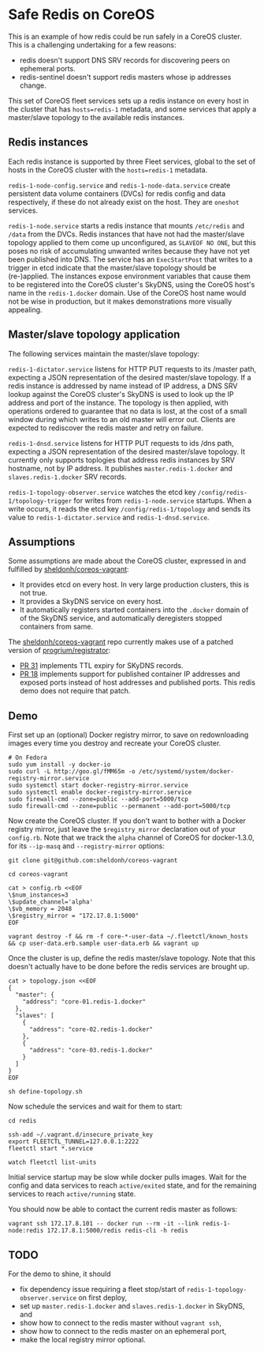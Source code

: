 # Safe Redis on CoreOS

This is an example of how redis could be run safely in a CoreOS cluster. This is a challenging undertaking for a few reasons:

* redis doesn't support DNS SRV records for discovering peers on ephemeral ports.
* redis-sentinel doesn't support redis masters whose ip addresses change.

This set of CoreOS fleet services sets up a redis instance on every host in the cluster that has `hosts=redis-1` metadata,
and some services that apply a master/slave topology to the available redis instances.

## Redis instances

Each redis instance is supported by three Fleet services, global to the set of hosts in the CoreOS cluster with the `hosts=redis-1` metadata.

`redis-1-node-config.service` and `redis-1-node-data.service` create persistent data volume containers (DVCs) for redis config and data respectively, if these do not already exist on the host. They are `oneshot` services.

`redis-1-node.service` starts a redis instance that mounts `/etc/redis` and `/data` from the DVCs. Redis instances that have not had the master/slave topology applied to them come up unconfigured, as `SLAVEOF NO ONE`, but this poses no risk of accumulating unwanted writes because they have not yet been published into DNS. The service has an `ExecStartPost` that writes to a trigger in etcd indicate that the master/slave topology should be (re-)applied. The instances expose environment variables that cause them to be registered into the CoreOS cluster's SkyDNS, using the CoreOS host's name in the `redis-1.docker` domain. Use of the CoreOS host name would not be wise in production, but it makes demonstrations more visually appealing.

## Master/slave topology application

The following services maintain the master/slave topology:

`redis-1-dictator.service` listens for HTTP PUT requests to its /master path, expecting a JSON representation of the desired master/slave topology. If a redis instance is addressed by name instead of IP address, a DNS SRV lookup against the CoreOS cluster's SkyDNS is used to look up the IP address and port of the instance. The topology is then applied, with operations ordered to guarantee that no data is lost, at the cost of a small window during which writes to an old master will error out. Clients are expected to rediscover the redis master and retry on failure.

`redis-1-dnsd.service` listens for HTTP PUT requests to ids /dns path, expecting a JSON representation of the desired master/slave topology.  It currently only supports toplogies that address redis instances by SRV hostname, not by IP address. It publishes `master.redis-1.docker` and `slaves.redis-1.docker` SRV records.

`redis-1-topology-observer.service` watches the etcd key `/config/redis-1/topology-trigger` for writes from `redis-1-node.service` startups. When a write occurs, it reads the etcd key `/config/redis-1/topology` and sends its value to `redis-1-dictator.service` and `redis-1-dnsd.service`.

## Assumptions

Some assumptions are made about the CoreOS cluster, expressed in and fulfilled by [sheldonh/coreos-vagrant](https://github.com/sheldonh/coreos-vagrant):

* It provides etcd on every host. In very large production clusters, this is not true.
* It provides a SkyDNS service on every host.
* It automatically registers started containers into the `.docker` domain of of the SkyDNS service, and automatically deregisters stopped containers from same.

The [sheldonh/coreos-vagrant](https://github.com/sheldonh/coreos-vagrant) repo currently makes use of a patched version of [progrium/registrator](https://github.com/progrium/registrator):

* [PR 31](https://github.com/progrium/registrator/pull/31) implements TTL expiry for SKyDNS records.
* [PR 18](https://github.com/progrium/registrator/pull/18) implements support for published container IP addresses and exposed ports instead of host addresses and published ports. This redis demo does not require that patch.

## Demo

First set up an (optional) Docker registry mirror, to save on redownloading images every time you destroy and recreate your CoreOS cluster.

```
# On Fedora
sudo yum install -y docker-io
sudo curl -L http://goo.gl/fMM65m -o /etc/systemd/system/docker-registry-mirror.service
sudo systemctl start docker-registry-mirror.service
sudo systemctl enable docker-registry-mirror.service
sudo firewall-cmd --zone=public --add-port=5000/tcp
sudo firewall-cmd --zone=public --permanent --add-port=5000/tcp
```

Now create the CoreOS cluster. If you don't want to bother with a Docker registry mirror, just leave the `$registry_mirror` declaration
out of your `config.rb`. Note that we track the `alpha` channel of CoreOS for docker-1.3.0, for its `--ip-masq` and `--registry-mirror`
options:

```
git clone git@github.com:sheldonh/coreos-vagrant

cd coreos-vagrant

cat > config.rb <<EOF
\$num_instances=3
\$update_channel='alpha'
\$vb_memory = 2048
\$registry_mirror = "172.17.8.1:5000"
EOF

vagrant destroy -f && rm -f core-*-user-data ~/.fleetctl/known_hosts && cp user-data.erb.sample user-data.erb && vagrant up
```

Once the cluster is up, define the redis master/slave topology.
Note that this doesn't actually have to be done before the redis services are brought up.

```
cat > topology.json <<EOF
{
  "master": {
    "address": "core-01.redis-1.docker"
  },
  "slaves": [
    {
      "address": "core-02.redis-1.docker"
    },
    {
      "address": "core-03.redis-1.docker"
    }
  ]
}
EOF

sh define-topology.sh
```

Now schedule the services and wait for them to start:

```
cd redis

ssh-add ~/.vagrant.d/insecure_private_key
export FLEETCTL_TUNNEL=127.0.0.1:2222
fleetctl start *.service

watch fleetctl list-units
```

Initial service startup may be slow while docker pulls images. Wait for the config and data services to reach `active/exited` state, and for the remaining services to reach `active/running` state.

You should now be able to contact the current redis master as follows:

```
vagrant ssh 172.17.8.101 -- docker run --rm -it --link redis-1-node:redis 172.17.8.1:5000/redis redis-cli -h redis
```

## TODO

For the demo to shine, it should

* fix dependency issue requiring a fleet stop/start of `redis-1-topology-observer.service` on first deploy,
* set up `master.redis-1.docker` and `slaves.redis-1.docker` in SkyDNS, and
* show how to connect to the redis master without `vagrant ssh`,
* show how to connect to the redis master on an ephemeral port,
* make the local registry mirror optional.
